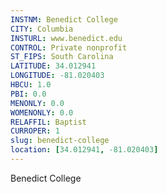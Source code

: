 ```yaml
---
INSTNM: Benedict College
CITY: Columbia
INSTURL: www.benedict.edu
CONTROL: Private nonprofit
ST_FIPS: South Carolina
LATITUDE: 34.012941
LONGITUDE: -81.020403
HBCU: 1.0
PBI: 0.0
MENONLY: 0.0
WOMENONLY: 0.0
RELAFFIL: Baptist
CURROPER: 1
slug: benedict-college
location: [34.012941, -81.020403]
---
```

Benedict College